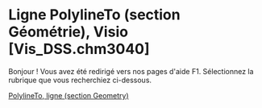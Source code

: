 
# Ligne PolylineTo (section Géométrie), Visio [Vis_DSS.chm3040]

Bonjour ! Vous avez été redirigé vers nos pages d'aide F1. Sélectionnez la rubrique que vous recherchiez ci-dessous.

[PolylineTo, ligne (section Geometry)](http://msdn.microsoft.com/library/b78a993f-4165-438d-39cf-9461b2877f17%28Office.15%29.aspx)
